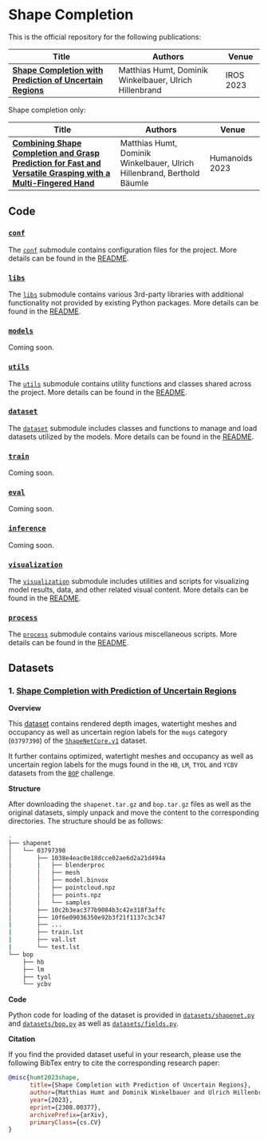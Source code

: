 # Shape Completion
This is the official repository for the following publications:

| Title | Authors | Venue |
|---|---|---|
| [**Shape Completion with Prediction of Uncertain Regions**](https://arxiv.org/abs/2308.00377) | Matthias Humt, Dominik Winkelbauer, Ulrich Hillenbrand | IROS 2023 |

Shape completion only:

| Title | Authors | Venue |
|---|---|---|
| [**Combining Shape Completion and Grasp Prediction for Fast and Versatile Grasping with a Multi-Fingered Hand**](https://dlr-alr.github.io/grasping/_pages/humanoids23.html) | Matthias Humt, Dominik Winkelbauer, Ulrich Hillenbrand, Berthold Bäumle | Humanoids 2023 |

## Code
### [`conf`](https://github.com/DLR-RM/shape-completion/tree/main/conf)

The [`conf`](https://github.com/DLR-RM/shape-completion/tree/main/conf) submodule contains configuration files for the project. More details can be found in the [README](https://github.com/DLR-RM/shape-completion/blob/main/conf/README.md).

### [`libs`](https://github.com/DLR-RM/shape-completion/tree/main/libs)

The [`libs`](https://github.com/DLR-RM/shape-completion/tree/main/libs) submodule contains various 3rd-party libraries with additional functionality not provided by existing Python packages. More details can be found in the [README](https://github.com/DLR-RM/shape-completion/blob/main/libs/README.md).

### [`models`](https://github.com/DLR-RM/shape-completion/tree/main/models)

Coming soon.

### [`utils`](https://github.com/DLR-RM/shape-completion/tree/main/utils)

The [`utils`](https://github.com/DLR-RM/shape-completion/tree/main/utils) submodule contains utility functions and classes shared across the project. More details can be found in the [README](https://github.com/DLR-RM/shape-completion/blob/main/utils/README.md).

### [`dataset`](https://github.com/DLR-RM/shape-completion/tree/main/dataset)

The [`dataset`](https://github.com/DLR-RM/shape-completion/tree/main/dataset) submodule includes classes and functions to manage and load datasets utilized by the models. More details can be found in the [README](https://github.com/DLR-RM/shape-completion/blob/main/dataset/README.md).

### [`train`](https://github.com/DLR-RM/shape-completion/tree/main/train)

Coming soon.

### [`eval`](https://github.com/DLR-RM/shape-completion/tree/main/eval)

Coming soon.

### [`inference`](https://github.com/DLR-RM/shape-completion/tree/main/inference)

Coming soon.

### [`visualization`](https://github.com/DLR-RM/shape-completion/tree/main/visualize)

The [`visualization`](https://github.com/DLR-RM/shape-completion/tree/main/visualize) submodule includes utilities and scripts for visualizing model results, data, and other related visual content. More details can be found in the [README](https://github.com/DLR-RM/shape-completion/blob/main/visualize/README.md).

### [`process`](https://github.com/DLR-RM/shape-completion/tree/main/process)

The [`process`](https://github.com/DLR-RM/shape-completion/tree/main/process) submodule contains various miscellaneous scripts. More details can be found in the [README](https://github.com/DLR-RM/shape-completion/blob/main/process/README.md).

## Datasets
### 1. [Shape Completion with Prediction of Uncertain Regions](https://zenodo.org/uploads/10284230)

**Overview**

This [dataset](https://zenodo.org/uploads/10284230) contains rendered depth images, watertight meshes and occupancy as well as uncertain region labels for the `mugs` category (`03797390`) of the [`ShapeNetCore.v1`](https://shapenet.org) dataset.

It further contains optimized, watertight meshes and occupancy as well as uncertain region labels for the mugs found in the `HB`, `LM`, `TYOL` and `YCBV` datasets from the [`BOP`](https://bop.felk.cvut.cz/datasets) challenge.

**Structure**

After downloading the `shapenet.tar.gz` and `bop.tar.gz` files as well as the original datasets, simply unpack and move the content to the corresponding directories. The structure should be as follows:
```bash
.
├── shapenet
│   └── 03797390
│       ├── 1038e4eac0e18dcce02ae6d2a21d494a
|       |   ├── blenderproc
│       │   ├── mesh
│       │   ├── model.binvox
│       │   ├── pointcloud.npz
│       │   ├── points.npz
│       │   └── samples
│       ├── 10c2b3eac377b9084b3c42e318f3affc
│       ├── 10f6e09036350e92b3f21f1137c3c347
|       ├── ...
|       ├── train.lst
|       ├── val.lst
|       └── test.lst
└── bop
    ├── hb
    ├── lm
    ├── tyol
    └── ycbv
```

**Code**

Python code for loading of the dataset is provided in [`datasets/shapenet.py`]() and [`datasets/bop.py`]() as well as [`datasets/fields.py`]().

**Citation**

If you find the provided dataset useful in your research, please use the following BibTex entry to cite the corresponding research paper:

```bibtex
@misc{humt2023shape,
      title={Shape Completion with Prediction of Uncertain Regions}, 
      author={Matthias Humt and Dominik Winkelbauer and Ulrich Hillenbrand},
      year={2023},
      eprint={2308.00377},
      archivePrefix={arXiv},
      primaryClass={cs.CV}
}
```
